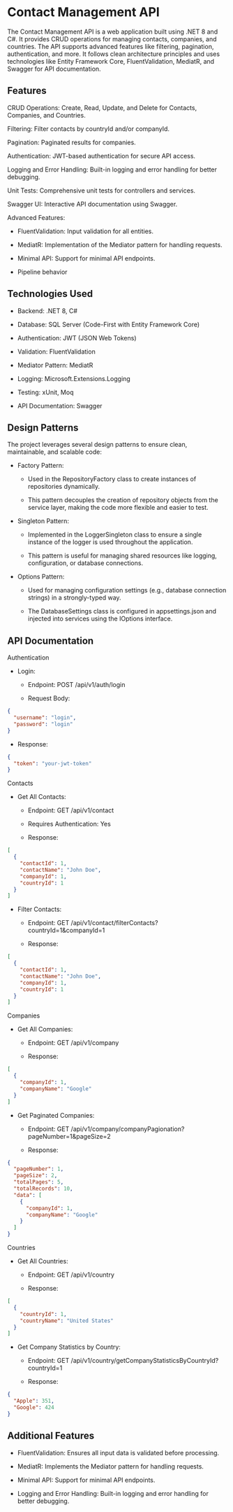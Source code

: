 # Contact Management API
The Contact Management API is a web application built using .NET 8 and C#. It provides CRUD operations for managing contacts, companies, and countries. The API supports advanced features like filtering, pagination, authentication, and more. It follows clean architecture principles and uses technologies like Entity Framework Core, FluentValidation, MediatR, and Swagger for API documentation.

## Features
CRUD Operations: Create, Read, Update, and Delete for Contacts, Companies, and Countries.

Filtering: Filter contacts by countryId and/or companyId.

Pagination: Paginated results for companies.

Authentication: JWT-based authentication for secure API access.

Logging and Error Handling: Built-in logging and error handling for better debugging.

Unit Tests: Comprehensive unit tests for controllers and services.

Swagger UI: Interactive API documentation using Swagger.

Advanced Features:

  - FluentValidation: Input validation for all entities.

  - MediatR: Implementation of the Mediator pattern for handling requests.

  - Minimal API: Support for minimal API endpoints.

  - Pipeline behavior

## Technologies Used
- Backend: .NET 8, C#

- Database: SQL Server (Code-First with Entity Framework Core)

- Authentication: JWT (JSON Web Tokens)

- Validation: FluentValidation

- Mediator Pattern: MediatR

- Logging: Microsoft.Extensions.Logging

- Testing: xUnit, Moq

- API Documentation: Swagger

## Design Patterns
The project leverages several design patterns to ensure clean, maintainable, and scalable code:
- Factory Pattern:

  - Used in the RepositoryFactory class to create instances of repositories dynamically.

  - This pattern decouples the creation of repository objects from the service layer, making the code more flexible and easier to test.

- Singleton Pattern:

  - Implemented in the LoggerSingleton class to ensure a single instance of the logger is used throughout the application.

  - This pattern is useful for managing shared resources like logging, configuration, or database connections.

- Options Pattern:

  - Used for managing configuration settings (e.g., database connection strings) in a strongly-typed way.

  - The DatabaseSettings class is configured in appsettings.json and injected into services using the IOptions<T> interface.

## API Documentation
Authentication
- Login:

  - Endpoint: POST /api/v1/auth/login

  - Request Body:
 
```json
{
  "username": "login",
  "password": "login"
}
  ```
  - Response:
```json
{
  "token": "your-jwt-token"
}
```

Contacts
- Get All Contacts:

  - Endpoint: GET /api/v1/contact

  - Requires Authentication: Yes

  - Response:
```json
[
  {
    "contactId": 1,
    "contactName": "John Doe",
    "companyId": 1,
    "countryId": 1
  }
]
```
- Filter Contacts:

  - Endpoint: GET /api/v1/contact/filterContacts?countryId=1&companyId=1

  - Response:
    
```json
[
  {
    "contactId": 1,
    "contactName": "John Doe",
    "companyId": 1,
    "countryId": 1
  }
]
```
Companies
- Get All Companies:

  - Endpoint: GET /api/v1/company

  - Response:
```json
[
  {
    "companyId": 1,
    "companyName": "Google"
  }
]
```
- Get Paginated Companies:

  - Endpoint: GET /api/v1/company/companyPagionation?pageNumber=1&pageSize=2

  - Response:
```json
{
  "pageNumber": 1,
  "pageSize": 2,
  "totalPages": 5,
  "totalRecords": 10,
  "data": [
    {
      "companyId": 1,
      "companyName": "Google"
    }
  ]
}
```
Countries
- Get All Countries:

  - Endpoint: GET /api/v1/country

  - Response:
```json
[
  {
    "countryId": 1,
    "countryName": "United States"
  }
]
```

- Get Company Statistics by Country:

  - Endpoint: GET /api/v1/country/getCompanyStatisticsByCountryId?countryId=1

  - Response:
```json
{
  "Apple": 351,
  "Google": 424
}
```

## Additional Features
- FluentValidation: Ensures all input data is validated before processing.

- MediatR: Implements the Mediator pattern for handling requests.

- Minimal API: Support for minimal API endpoints.

- Logging and Error Handling: Built-in logging and error handling for better debugging.
